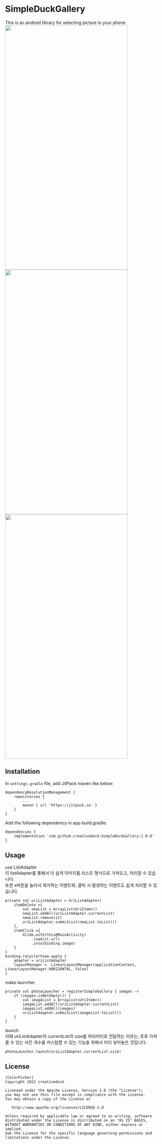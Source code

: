SimpleDuckGallery
========

This is an android library for selecting picture in your phone   
<img src="https://user-images.githubusercontent.com/89892954/147030607-4004a342-e0f9-4402-9bec-f1b6df7b8b5a.jpg" width="400" height="800"/>   
<img src="https://user-images.githubusercontent.com/89892954/147030830-cba9288c-edc1-4739-99d5-63db5ec75307.jpg" width="400" height="800"/>   
<img src="https://user-images.githubusercontent.com/89892954/147030855-fcd00a75-3293-457b-b0e1-24ad85482b44.jpg" width="400" height="800"/>     
        
Installation
--------

In `settings.gradle` file, add JitPack maven like below:
```
dependencyResolutionManagement {
    repositories {
        ...
        maven { url 'https://jitpack.io' }
    }
}
```

Add the following dependency in app build.gradle:
```
dependencies {
    implementation 'com.github.creativeduck:SimpleDuckGallery:1.0.0'   
}
```
Usage
--------
use ListAdapter   
이 listAdapter를 통해서 더 쉽게 이미지를 리스트 형식으로 가져오고, 처리할 수 있습니다.   
또한 x버튼을 눌러서 제거하는 이벤트와, 클릭 시 발생하는 이벤트도 쉽게 처리할 수 있습니다.   
```
private val uriListAdapter = UriListAdapter(
    itemDelete ={
        val newList = ArrayList<UriItem>()
        newList.addAll(uriListAdapter.currentList)
        newList.remove(it)
        uriListAdapter.submitList(newList.toList())
    },
    itemClick ={
        Glide.with(this@MainActivity)
            .load(it.url)
            .into(binding.image)
    }
)
binding.recyclerView.apply {
    adapter = uriListAdapter
    layoutManager =  LinearLayoutManager(applicationContext, LinearLayoutManager.HORIZONTAL, false)
}
```
make launcher   
```
private val photoLauncher = registerSimpleGallery { images ->
    if (images.isNotEmpty()) {
        val imageList = ArrayList<UriItem>()
        imageList.addAll(uriListAdapter.currentList)
        imageList.addAll(images)
        uriListAdapter.submitList(imageList.toList())
    }
}
```
launch   
이때 uriListAdapter의 currentList의 size를 파라미터로 전달하는 이유는, 추후 가져올 수 있는 사진 개수를 커스텀할 수 있는 기능을 위해서 미리 넣어놓은 것입니다.   
```
photoLauncher.launch(uriListAdapter.currentList.size)
```

License
--------
   
```
[ColorPicker]   
Copyright 2021 creativeduck
   
Licensed under the Apache License, Version 2.0 (the "License");   
you may not use this file except in compliance with the License.   
You may obtain a copy of the License at   
   
   http://www.apache.org/licenses/LICENSE-2.0   
   
Unless required by applicable law or agreed to in writing, software
distributed under the License is distributed on an "AS IS" BASIS,
WITHOUT WARRANTIES OR CONDITIONS OF ANY KIND, either express or implied.
See the License for the specific language governing permissions and
limitations under the License.
```
